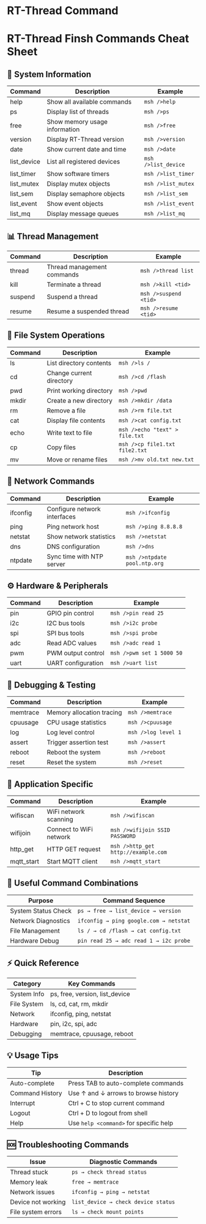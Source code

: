 # RT-Thread Command 

# RT-Thread Finsh Commands Cheat Sheet

## 🐚 System Information
| Command      | Description                  | Example        |
|--------------|------------------------------|----------------|
| help         | Show all available commands  | `msh />help`   |
| ps           | Display list of threads      | `msh />ps`     |
| free         | Show memory usage information| `msh />free`   |
| version      | Display RT-Thread version    | `msh />version`|
| date         | Show current date and time   | `msh />date`   |
| list_device  | List all registered devices  | `msh />list_device` |
| list_timer   | Show software timers         | `msh />list_timer`  |
| list_mutex   | Display mutex objects        | `msh />list_mutex`  |
| list_sem     | Display semaphore objects    | `msh />list_sem`    |
| list_event   | Show event objects           | `msh />list_event`  |
| list_mq      | Display message queues       | `msh />list_mq`     |

## 📊 Thread Management
| Command  | Description                 | Example               |
|----------|-----------------------------|-----------------------|
| thread   | Thread management commands  | `msh />thread list`   |
| kill     | Terminate a thread          | `msh />kill <tid>`    |
| suspend  | Suspend a thread            | `msh />suspend <tid>` |
| resume   | Resume a suspended thread   | `msh />resume <tid>`  |

## 💾 File System Operations
| Command | Description              | Example                   |
|---------|--------------------------|---------------------------|
| ls      | List directory contents  | `msh />ls /`              |
| cd      | Change current directory | `msh />cd /flash`         |
| pwd     | Print working directory  | `msh />pwd`               |
| mkdir   | Create a new directory   | `msh />mkdir /data`       |
| rm      | Remove a file            | `msh />rm file.txt`       |
| cat     | Display file contents    | `msh />cat config.txt`    |
| echo    | Write text to file       | `msh />echo "text" > file.txt` |
| cp      | Copy files               | `msh />cp file1.txt file2.txt` |
| mv      | Move or rename files     | `msh />mv old.txt new.txt`|

## 📡 Network Commands
| Command   | Description                    | Example                         |
|-----------|--------------------------------|---------------------------------|
| ifconfig  | Configure network interfaces   | `msh />ifconfig`                |
| ping      | Ping network host              | `msh />ping 8.8.8.8`            |
| netstat   | Show network statistics        | `msh />netstat`                 |
| dns       | DNS configuration              | `msh />dns`                     |
| ntpdate   | Sync time with NTP server      | `msh />ntpdate pool.ntp.org`    |

## ⚙️ Hardware & Peripherals
| Command | Description           | Example              |
|---------|-----------------------|----------------------|
| pin     | GPIO pin control      | `msh />pin read 25`  |
| i2c     | I2C bus tools         | `msh />i2c probe`    |
| spi     | SPI bus tools         | `msh />spi probe`    |
| adc     | Read ADC values       | `msh />adc read 1`   |
| pwm     | PWM output control    | `msh />pwm set 1 5000 50` |
| uart    | UART configuration    | `msh />uart list`    |

## 🔧 Debugging & Testing
| Command   | Description                   | Example           |
|-----------|-------------------------------|-------------------|
| memtrace  | Memory allocation tracing     | `msh />memtrace`  |
| cpuusage  | CPU usage statistics          | `msh />cpuusage`  |
| log       | Log level control             | `msh />log level 1`|
| assert    | Trigger assertion test        | `msh />assert`    |
| reboot    | Reboot the system             | `msh />reboot`    |
| reset     | Reset the system              | `msh />reset`     |

## 🧩 Application Specific
| Command    | Description              | Example                           |
|------------|--------------------------|-----------------------------------|
| wifiscan   | WiFi network scanning    | `msh />wifiscan`                  |
| wifijoin   | Connect to WiFi network  | `msh />wifijoin SSID PASSWORD`    |
| http_get   | HTTP GET request         | `msh />http_get http://example.com` |
| mqtt_start | Start MQTT client        | `msh />mqtt_start`                |

## 🎯 Useful Command Combinations
| Purpose              | Command Sequence                                   |
|----------------------|----------------------------------------------------|
| System Status Check  | `ps → free → list_device → version`                |
| Network Diagnostics  | `ifconfig → ping google.com → netstat`             |
| File Management      | `ls / → cd /flash → cat config.txt`                |
| Hardware Debug       | `pin read 25 → adc read 1 → i2c probe`             |

## ⚡ Quick Reference
| Category     | Key Commands                        |
|--------------|-------------------------------------|
| System Info  | ps, free, version, list_device      |
| File System  | ls, cd, cat, rm, mkdir              |
| Network      | ifconfig, ping, netstat             |
| Hardware     | pin, i2c, spi, adc                  |
| Debugging    | memtrace, cpuusage, reboot          |

## 💡 Usage Tips
| Tip              | Description                           |
|------------------|---------------------------------------|
| Auto-complete    | Press TAB to auto-complete commands   |
| Command History  | Use ↑ and ↓ arrows to browse history  |
| Interrupt        | Ctrl + C to stop current command      |
| Logout           | Ctrl + D to logout from shell         |
| Help             | Use `help <command>` for specific help|

## 🆘 Troubleshooting Commands
| Issue              | Diagnostic Commands                             |
|--------------------|-------------------------------------------------|
| Thread stuck       | `ps → check thread status`                      |
| Memory leak        | `free → memtrace`                               |
| Network issues     | `ifconfig → ping → netstat`                     |
| Device not working | `list_device → check device status`             |
| File system errors | `ls → check mount points`                       |
